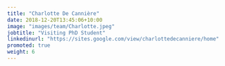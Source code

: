```yaml
---
title: "Charlotte De Cannière"
date: 2018-12-20T13:45:06+10:00
image: "images/team/Charlotte.jpeg"
jobtitle: "Visiting PhD Student"
linkedinurl: "https://sites.google.com/view/charlottedecanniere/home"
promoted: true
weight: 6
---
```

